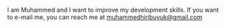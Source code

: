 I am Muhammed and I want to improve my development skills. If you want to e-mail me, you can reach me at muhammedhiribuyuk@gmail.com

<!---
muhammedhiribuyuk/muhammedhiribuyuk is a ✨ special ✨ repository because its `README.md` (this file) appears on your GitHub profile.
You can click the Preview link to take a look at your changes.
--->
